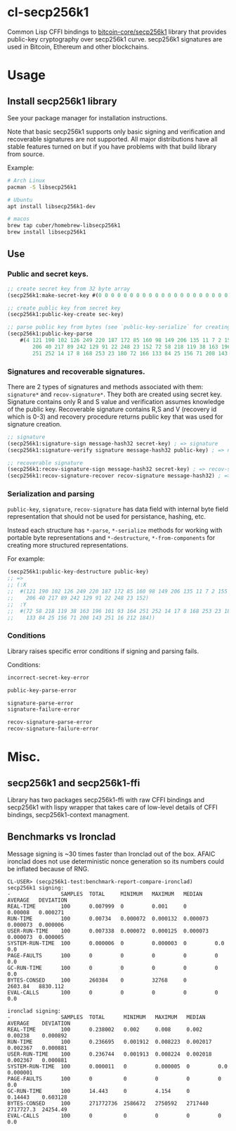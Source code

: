 # cl-secp256k1

Common Lisp CFFI bindings to [bitcoin-core/secp256k1](https://github.com/bitcoin-core/secp256k1) library 
that provides public-key cryptography over secp256k1 curve. secp256k1 signatures are used in Bitcoin, Ethereum
and other blockchains.

# Usage

## Install secp256k1 library

See your package manager for installation instructions. 

Note that basic secp256k1 supports only basic signing and verification and recoverable signatures are not supported. All major distributions have all stable features turned on but if you have problems with that build library from source.

Example:

```bash
# Arch Linux
pacman -S libsecp256k1

# Ubuntu 
apt install libsecp256k1-dev 

# macos
brew tap cuber/homebrew-libsecp256k1
brew install libsecp256k1
```

## Use

### Public and secret keys.

```lisp
;; create secret key from 32 byte array
(secp256k1:make-secret-key #(0 0 0 0 0 0 0 0 0 0 0 0 0 0 0 0 0 0 0 0 0 0 0 0 0 0 0 0 0 0 0 1))

;; create public key from secret key
(secp256k1:public-key-create sec-key)

;; parse public key from bytes (see `public-key-serialize` for creating this byte array)
(secp256k1:public-key-parse 
	#(4 121 190 102 126 249 220 187 172 85 160 98 149 206 135 11 7 2 155 252 219 45
		206 40 217 89 242 129 91 22 248 23 152 72 58 218 119 38 163 196 101 93 164
		251 252 14 17 8 168 253 23 180 72 166 133 84 25 156 71 208 143 251 16 212 184))
```

### Signatures and recoverable signatures.

There are 2 types of signatures and methods associated with them: `signature*` and `recov-signature*`.
They both are created using secret key. Signature contains only R and S value and verification assumes knowledge of the public key. Recoverable signature contains R,S and V (recovery id which is 0-3) and recovery procedure returns public key that was used for signature creation.

```lisp
;; signature
(secp256k1:signature-sign message-hash32 secret-key) ; => signature
(secp256k1:signature-verify signature message-hash32 public-key) ; => nil or t

;; recoverable signature
(secp256k1:recov-signature-sign message-hash32 secret-key) ; => recov-signature
(secp256k1:recov-signature-recover recov-signature message-hash32) ; => nil or public key
```

### Serialization and parsing

`public-key`, `signature`, `recov-signature` has data field with internal byte field representation that should not be used for persistance, hashing, etc.

Instead each structure has `*-parse`, `*-serialize` methods for working with portable byte representations and `*-destructure`, `*-from-components` for creating more structured representations.

For example:
```lisp
(secp256k1:public-key-destructure public-key)
;; =>
;; (:X
;;  #(121 190 102 126 249 220 187 172 85 160 98 149 206 135 11 7 2 155 252 219 45
;;    206 40 217 89 242 129 91 22 248 23 152)
;;  :Y
;;  #(72 58 218 119 38 163 196 101 93 164 251 252 14 17 8 168 253 23 180 72 166
;;    133 84 25 156 71 208 143 251 16 212 184))
```

### Conditions

Library raises specific error conditions if signing and parsing fails.

Conditions:
```lisp
incorrect-secret-key-error

public-key-parse-error

signature-parse-error
signature-failure-error

recov-signature-parse-error
recov-signature-failure-error
```

# Misc.

## secp256k1 and secp256k1-ffi

Library has two packages secp256k1-ffi with raw CFFI bindings and secp256k1 with lispy wrapper that takes care of low-level details of CFFI bindings, secp256k1-context managment.

## Benchmarks vs Ironclad

Message signing is ~30 times faster than Ironclad out of the box. AFAIC ironclad does not use deterministic nonce
generation so its numbers could be inflated because of RNG.

```
CL-USER> (secp256k1-test:benchmark-report-compare-ironclad)
secp256k1 signing:
-                SAMPLES  TOTAL     MINIMUM   MAXIMUM   MEDIAN    AVERAGE   DEVIATION  
REAL-TIME        100      0.007999  0         0.001     0         0.00008   0.000271   
RUN-TIME         100      0.00734   0.000072  0.000132  0.000073  0.000073  0.000006   
USER-RUN-TIME    100      0.007338  0.000072  0.000125  0.000073  0.000073  0.000005   
SYSTEM-RUN-TIME  100      0.000006  0         0.000003  0         0.0       0.0        
PAGE-FAULTS      100      0         0         0         0         0         0.0        
GC-RUN-TIME      100      0         0         0         0         0         0.0        
BYTES-CONSED     100      260384    0         32768     0         2603.84   8830.112   
EVAL-CALLS       100      0         0         0         0         0         0.0        

ironclad signing:
-                SAMPLES  TOTAL      MINIMUM   MAXIMUM   MEDIAN    AVERAGE    DEVIATION  
REAL-TIME        100      0.238002   0.002     0.008     0.002     0.00238    0.000892   
RUN-TIME         100      0.236695   0.001912  0.008223  0.002017  0.002367   0.000881   
USER-RUN-TIME    100      0.236744   0.001913  0.008224  0.002018  0.002367   0.000881   
SYSTEM-RUN-TIME  100      0.000011   0         0.000005  0         0.0        0.000001   
PAGE-FAULTS      100      0          0         0         0         0          0.0        
GC-RUN-TIME      100      14.443     0         4.154     0         0.14443    0.603128   
BYTES-CONSED     100      271772736  2586672   2750592   2717440   2717727.3  24254.49   
EVAL-CALLS       100      0          0         0         0         0          0.0        
```
